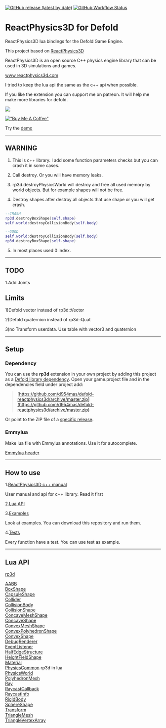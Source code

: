 [![GitHub release (latest by date)](https://img.shields.io/github/v/release/d954mas/defold-reactphysics3d)](https://github.com/d954mas/defold-reactphysics3d/releases)
[![GitHub Workflow Status](https://img.shields.io/github/actions/workflow/status/d954mas/defold-reactphysics3d/bob.yml?branch=master)](https://github.com/d954mas/defold-reactphysics3d)
# ReactPhysics3D for Defold

ReactPhysics3D lua bindings for the Defold Game Engine.

This project based on [ReactPhysics3D](https://github.com/DanielChappuis/reactphysics3d)

ReactPhysics3D is an open source C++ physics engine library that can be used in 3D simulations and games.

www.reactphysics3d.com



I tried to keep the lua api the same as the c++ api when possible.

If you like the extension you can support me on patreon.
It will help me make more libraries for defold.

[![](https://c5.patreon.com/external/logo/become_a_patron_button.png)](https://www.patreon.com/d954mas)

[!["Buy Me A Coffee"](https://www.buymeacoffee.com/assets/img/custom_images/orange_img.png)](https://www.buymeacoffee.com/d954mas)

Try the [demo](https://d954mas.github.io/defold-reactphysics3d)

---
## WARNING

1. This is c++ library. I add some function parameters checks but you can crash it in some cases.

2. Call destroy. Or you will have memory leaks.

3. rp3d.destroyPhysicsWorld will destroy and free all used memory by world objects. But for example shapes will not be free.

4. Destroy shapes after destroy all objects that use shape
or you will get crash.
```lua
--CRASH
rp3d.destroyBoxShape(self.shape)
self.world:destroyCollisionBody(self.body)

--GOOD
self.world:destroyCollisionBody(self.body)
rp3d.destroyBoxShape(self.shape)
```

5. In most places used 0 index.
---
## TODO
1.Add Joints


## Limits
1)Defold vector instead of rp3d::Vector

2)Defold quaternion instead of rp3d::Quat

3)no Transform userdata. Use table with vector3 and quaternion

---
## Setup

### Dependency

You can use the **rp3d** extension in your own project by adding this project as a [Defold library dependency](https://www.defold.com/manuals/libraries/). Open your game.project file and in the dependencies field under project add:

> [https://github.com/d954mas/defold-reactphysics3d/archive/master.zip](https://github.com/d954mas/defold-reactphysics3d/archive/master.zip)

Or point to the ZIP file of a [specific release](https://github.com/d954mas/defold-reactphysics3d/releases).

### Emmylua
Make lua file with Emmylua annotations. Use it for autocomplete.

[Emmylua header](https://github.com/d954mas/defold-reactphysics3d/blob/master/rp3d_header.lua)

---
## How to use
1.[ReactPhysics3D c++ manual](https://www.reactphysics3d.com/documentation.html)

User manual and api for c++ library. Read it first

2.[Lua API](#api)

3.[Examples](https://github.com/d954mas/defold-reactphysics3d/tree/master/main/test_scenes)

Look at examples. You can download this repository and run them.

4.[Tests](https://github.com/d954mas/defold-reactphysics3d/tree/master/tests)

Every function have a test. You can use test as example.

---
## Lua API

[rp3d](docs/rp3d.md)

[AABB](docs/aabb.md)\
[BoxShape](docs/shapes/box_shape.md)\
[CapsuleShape](docs/shapes/capsule_shape.md)\
[Collider](docs/collider.md)\
[CollisionBody](docs/collision_body.md)\
[CollisionShape](docs/shapes/collision_shape.md)\
[ConcaveMeshShape](docs/shapes/concave_mesh_shape.md)\
[ConcaveShape](docs/shapes/concave_shape.md)\
[ConvexMeshShape](docs/shapes/convex_mesh_shape.md)\
[ConvexPolyhedronShape](docs/shapes/convex_polyhedron_shape.md)\
[ConvexShape](docs/shapes/convex_shape.md)\
[DebugRenderer](docs/debug_renderer.md)\
[EventListener](docs/world.md#eventlistener)\
[HalfEdgeStructure](docs/half_edge_structure.md)\
[HeightFieldShape](docs/shapes/heightfield_shape.md)\
[Material](docs/material.md)\
[PhysicsCommon](docs/rp3d.md) rp3d in lua\
[PhysicsWorld](docs/world.md)\
[PolyhedronMesh](docs/polyhedron_mesh.md)\
[Ray](docs/ray.md)\
[RaycastCallback](docs/world.md#raycastcallback)\
[RaycastInfo](docs/raycast_info.md)\
[RigidBody](docs/rigid_body.md)\
[SphereShape](docs/shapes/sphere_shape.md)\
[Transform](docs/transform.md)\
[TriangleMesh](docs/triangle_mesh.md)\
[TriangleVertexArray](docs/triangle_vertex_array.md)

